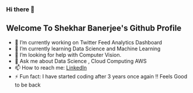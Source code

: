 ### Hi there 👋

## Welcome To Shekhar Banerjee's Github Profile

- 🔭 I’m currently working on Twitter Feed Analytics Dashboard
- 🌱 I’m currently learning Data Science and Machine Learning 
- 🤔 I’m looking for help with Computer Vision.
- 💬 Ask me about Data Science , Cloud Computing AWS
- 📫 How to reach me: [LinkedIn](https://www.linkedin.com/in/shekharbanerjee96/)
- ⚡ Fun fact: I have started coding after 3 years once again !! Feels Good to be back

